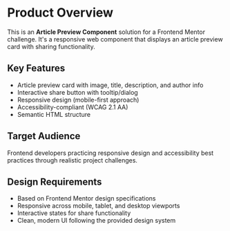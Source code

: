 # Product Overview

This is an **Article Preview Component** solution for a Frontend Mentor challenge. It's a responsive web component that displays an article preview card with sharing functionality.

## Key Features
- Article preview card with image, title, description, and author info
- Interactive share button with tooltip/dialog
- Responsive design (mobile-first approach)
- Accessibility-compliant (WCAG 2.1 AA)
- Semantic HTML structure

## Target Audience
Frontend developers practicing responsive design and accessibility best practices through realistic project challenges.

## Design Requirements
- Based on Frontend Mentor design specifications
- Responsive across mobile, tablet, and desktop viewports
- Interactive states for share functionality
- Clean, modern UI following the provided design system
